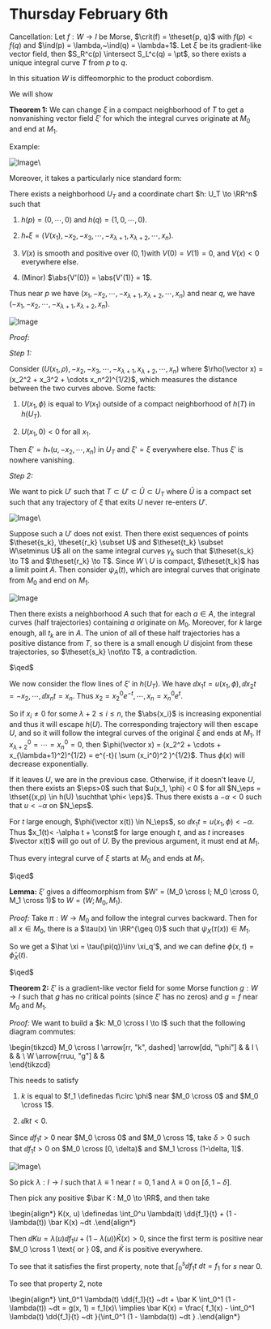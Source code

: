 # Thursday February 6th

Cancellation:
Let $f: W \to I$ be Morse, $\crit(f) = \theset{p, q}$ with $f(p) < f(q)$ and $\ind(p) = \lambda,~\ind(q) = \lambda+1$.
Let $\xi$ be its gradient-like vector field, then $S_R^c(p) \intersect S_L^c(q) = \pt$, so there exists a unique integral curve $T$ from $p$ to $q$.

In this situation $W$ is diffeomorphic to the product cobordism.


We will show

**Theorem 1:**
We can change $\xi$ in a compact neighborhood of $T$ to get a nonvanishing vector field $\xi'$ for which the integral curves originate at $M_0$ and end at $M_1$.

Example:

![Image](figures/2020-02-06-11:11.png)\

Moreover, it takes a particularly nice standard form:

There exists a neighborhood $U_T$ and a coordinate chart $h: U_T \to \RR^n$ such that

1. $h(p) = (0, \cdots, 0)$ and $h(q) = (1, 0, \cdots, 0)$.

2. $h_* \xi = (V(x_1), -x_2, -x_3, \cdots, -x_{\lambda+1}, x_{\lambda+2}, \cdots, x_n)$.

3. $V(x)$ is smooth and positive over $(0, 1)$with $V(0) = V(1) = 0$, and $V(x) < 0$ everywhere else.

4. (Minor) $\abs{V'(0)} = \abs{V'(1)} = 1$.


Thus near $p$ we have $(x_1, -x_2, \cdots, -x_{\lambda+1}, x_{\lambda+2}, \cdots, x_n)$ and near $q$, we have $(-x_1, -x_2, \cdots, -x_{\lambda+1}, x_{\lambda+2}, x_n)$.

![Image](figures/2020-02-06-11:20.png)



*Proof:*

*Step 1:*

Consider $(U(x_1, \rho), -x_2, -x_3, \cdots, -x_{\lambda+1}, x_{\lambda+2}, \cdots, x_n)$ where $\rho(\vector x) = (x_2^2 + x_3^2 + \cdots x_n^2)^{1/2}$, which measures the distance between the two curves above.
Some facts:

1. $U(x_1, \phi)$ is equal to $V(x_1)$ outside of a compact neighborhood of $h(T)$ in $h(U_T)$.

2. $U(x_1, 0) < 0$ for all $x_1$.

Then $\xi' = h_*(u, -x_2, \cdots, x_n)$ in $U_T$ and $\xi' = \xi$ everywhere else.
Thus $\xi'$ is nowhere vanishing.

*Step 2:*

We want to pick $U'$ such that $T\subset U' \subset \bar U \subset U_T$ where $\bar U$ is a compact set such that any trajectory of $\xi$ that exits $U$ never re-enters $U'$.

![Image](figures/2020-02-06-11:35.png)\

Suppose such a $U'$ does not exist.
Then there exist sequences of points $\theset{s_k}, \theset{r_k} \subset U$ and $\theset{t_k} \subset W\setminus U$ all on the same integral curves $\gamma_k$ such that $\theset{s_k} \to T$ and $\theset{r_k} \to T$.
Since $W\setminus U$ is compact, $\theset{t_k}$ has a limit point $A$.
Then consider $\psi_A(t)$, which are integral curves that originate from $M_0$ and end on $M_1$.

![Image](figures/2020-02-06-11:39.png)

Then there exists a neighborhood $A$ such that for each $a\in A$, the integral curves (half trajectories) containing $a$ originate on $M_0$.
Moreover, for $k$ large enough, all $t_k$ are in $A$.
The union of all of these half trajectories has a positive distance from $T$, so there is a small enough $U$ disjoint from these trajectories, so $\theset{s_k} \not\to T$, a contradiction.

$\qed$

We now consider the flow lines of $\xi'$ in $h(U_T)$.
We have $\dd{x_1}{t} = u(x_1, \phi), \dd{x_2}{t} = -x_2, \cdots, \dd{x_n}{t} = x_n$.
Thus $x_2 = x_2^0 e^{-t}, \cdots, x_n = x_n^0 e^t$.

So if $x_i\neq 0$ for some $\lambda+2 \leq i \leq n$, the $\abs{x_i}$ is increasing exponential and thus it will escape $h(U)$.
The corresponding trajectory will then escape $U$, and so it will follow the integral curves of the original $\xi$ and ends at $M_1$.
If $x_{\lambda+2}^0 = \cdots = x_n^0 = 0$, then $\phi(\vector x) = (x_2^2 + \cdots + x_{\lambda+1}^2)^{1/2} = e^{-t}( \sum (x_i^0)^2 )^{1/2}$.
Thus $\phi(x)$ will decrease exponentially. 

If it leaves $U$, we are in the previous case.
Otherwise, if it doesn't leave $U$, then there exists an $\eps>0$ such that $u(x_1, \phi) < 0 $ for all $N_\eps = \thset{(x,p) \in h(U) \suchthat \phi< \eps}$.
Thus there exists a $-\alpha<0$ such that $u<-\alpha$ on $N_\eps$.

For $t$ large enough, $\phi(\vector x(t)) \in N_\eps$, so $\dd{x_1}{t} = u(x_1, \phi) < -\alpha$.
Thus $x_1(t)< -\alpha t + \const$ for large enough $t$, and as $t$ increases $\vector x(t)$ will go out of $U$.
By the previous argument, it must end at $M_1$.

Thus every integral curve of $\xi$ starts at $M_0$ and ends at $M_1$.

$\qed$

**Lemma:**
$\xi'$ gives a diffeomorphism from $W' = (M_0 \cross I; M_0 \cross 0, M_1 \cross 1)$ to $W = (W; M_0, M_1)$.

*Proof:*
Take $\pi: W \to M_0$ and follow the integral curves backward.
Then for all $x\in M_0$, there is a $\tau(x) \in \RR^{\geq 0}$ such that $\psi_X(\tau(x)) \in M_1$.

So we get a $\hat \xi = \tau(\pi(q))\inv \xi_q'$, and we can define $\phi(x, t) = \hat \phi_X(t)$.

$\qed$


**Theorem 2:**
$\xi'$ is a gradient-like vector field for some Morse function $g: W \to I$ such that $g$ has no critical points (since $\xi'$ has no zeros) and $g = f$ near $M_0$ and $M_1$.

*Proof:*
We want to build a $k: M_0 \cross I \to I$ such that the following diagram commutes:

\begin{tikzcd}
M_0 \cross I \arrow[rr, "k", dashed] \arrow[dd, "\phi"] &  & I \\
                                                        &  &   \\
W \arrow[rruu, "g"]                                     &  &  
\end{tikzcd}

This needs to satisfy

1. $k$ is equal to $f_1 \definedas f\circ \phi$ near $M_0 \cross 0$ and $M_0 \cross 1$.

2. $\dd{k}{t} < 0$.

Since $\dd{f_1}{t} > 0$ near $M_0 \cross 0$ and $M_0 \cross 1$, take $\delta > 0$ such that $\dd{f_1}{t} > 0$ on $M_0 \cross [0, \delta)$ and $M_1 \cross (1-\delta, 1]$.

![Image](figures/2020-02-06-12:13.png)\

So pick $\lambda: I \to I$ such that $\lambda \equiv 1$ near $t=0, 1$ and $\lambda \equiv 0$ on $[\delta, 1-\delta]$.

Then pick any positive $\bar K : M_0 \to \RR$, and then take

\begin{align*}
K(x, u) \definedas \int_0^u \lambda(t) \dd{f_1}{t} + (1 - \lambda(t)) \bar K(x) ~dt
.\end{align*}

Then $\dd{K}{u} = \lambda(u) \dd{f_1}{u} + (1-\lambda(u)) \bar K(x) > 0$, since the first term is positive near $M_0 \cross 1 \text{ or } 0$, and $\bar K$ is positive everywhere.

To see that it satisfies the first property, note that $\int_0^s \dd{f_1}{t} ~dt = f_1$ for $s$ near 0.

To see that property 2, note

\begin{align*}
\int_0^1 \lambda(t) \dd{f_1}{t} ~dt  + \bar K \int_0^1 (1 - \lambda(t)) ~dt = g(x, 1) = f_1(x)\\
\implies \bar K(x) = \frac{ f_1(x) - \int_0^1 \lambda(t) \dd{f_1}{t} ~dt }{\int_0^1 (1 - \lambda(t)) ~dt }
.\end{align*}


